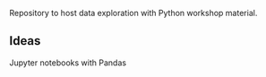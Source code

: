 Repository to host data exploration with Python workshop material.

## Ideas

Jupyter notebooks with Pandas